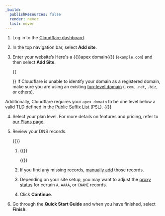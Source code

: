 ```yaml
---
_build:
  publishResources: false
  render: never
  list: never
---
```


1. Log in to the [Cloudflare dashboard](https://dash.cloudflare.com/login).
2. In the top navigation bar, select **Add site**.
3. Enter your website’s Here's a {{<glossary-tooltip term_id="apex domain">}}apex domain{{</glossary-tooltip>}} (`example.com`) and then select **Add Site**.

    {{<Aside type="note">}}
If Cloudflare is unable to identify your domain as a registered domain, make sure you are using an existing [top-level domain](https://www.cloudflare.com/learning/dns/top-level-domain/) (`.com`, `.net`, `.biz`, or others).

Additionally, Cloudflare requires your `apex domain` to be one level below a valid TLD defined in the [Public Suffix List (PSL)](https://github.com/publicsuffix/list/blob/master/public_suffix_list.dat).
    {{</Aside>}}

4. Select your plan level. For more details on features and pricing, refer to [our Plans page](https://www.cloudflare.com/plans/#compare-features).
5. Review your DNS records.

    {{<render file="_dns-scan-intro.md" productFolder="dns" >}} <br />

    1. {{<render file="_dns-scan-procedure.md" productFolder="dns" >}}

        {{<render file="_dns-nxdomain-warning.md" productFolder="dns" >}}

    2. If you find any missing records, [manually add](/dns/manage-dns-records/how-to/create-dns-records/) those records.
    3. Depending on your site setup, you may want to adjust the [proxy status](/dns/manage-dns-records/reference/proxied-dns-records/) for certain `A`, `AAAA`, or `CNAME` records.
    4. Click **Continue**.

6. Go through the **Quick Start Guide** and when you have finished, select **Finish**.
